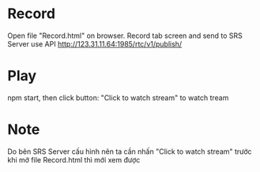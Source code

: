 # Record
Open file "Record.html" on browser.
Record tab screen and send to SRS Server use API http://123.31.11.64:1985/rtc/v1/publish/

# Play
npm start, then click button: "Click to watch stream" to watch tream

# Note
Do bên SRS Server cấu hình nên ta cần nhấn "Click to watch stream" trước khi mở file Record.html thì mới xem được